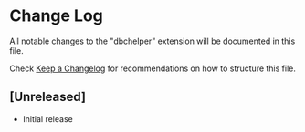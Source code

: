 # Change Log

All notable changes to the "dbchelper" extension will be documented in this file.

Check [Keep a Changelog](http://keepachangelog.com/) for recommendations on how to structure this file.

## [Unreleased]

- Initial release